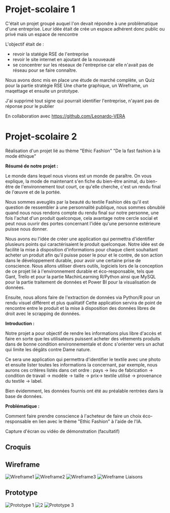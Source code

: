# Projet-scolaire 1

C'était un projet groupé auquel l'on devait répondre à une problèmatique d'une entreprise.
Leur idée était de crée un espace adhérent donc public ou privé mais un espace de rencontre

L'objectif était de : 
- revoir la statégie RSE de l'entreprise
- revoir le site internet en ajoutant de la nouveauté
- se concentrer sur les réseaux de l'entreprise car elle n'avait pas de réseau pour se faire connaître.

Nous avons donc mis en place une étude de marché complète, un Quiz pour la partie stratégie RSE 
Une charte graphique, un Wireframe, un maqettage et ensuite un prototype.

J'ai supprimé tout signe qui pourrait identifier l'entreprise, n'ayant pas de réponse pour le publier


En collaboration avec https://github.com/Leonardo-VERA


# Projet-scolaire 2 


Réalisation d'un projet lié au thème "Ethic Fashion"
"De la fast fashion à la mode éthique"

**Résumé de notre projet :**


Le monde dans lequel nous vivons est un monde de paraître. On vous explique, la mode de maintenant s'en fiche du bien-être animal, du bien-être de l'environnement tout court, ce qu'elle cherche, c'est un rendu final de l'œuvre et de la portée.

Nous sommes aveuglés par la beauté du textile Fashion dès qu'il est question de ressembler à une personnalité publique, nous sommes obnubilé quand nous nous rendons compte du rendu final sur notre personne, une fois l'achat d'un produit quelconque, cela avantage notre cercle social et peut nous ouvrir des portes concernant l'idée qu'une personne extérieure puisse nous donner.


Nous avons eu l'idée de créer une application qui permettra d'identifier plusieurs points qui caractérisaient le produit quelconque.
Notre idée est de facilité la mise à disposition d'informations pour chaque client souhaitant acheter un produit afin qu'il puisse poser le pour et le contre, de son action dans le développement durable, pour avoir une certaine prise de conscience.
Nous allons utiliser divers outils, logiciels lors de la conception de ce projet lié à l'environnement durable et éco-responsable, tels que Gant, Trello et pour la partie MachinLearning R/Python ainsi que MySQL pour la partie traitement de données et Power BI pour la visualisation de données.


Ensuite, nous allons faire de l'extraction de données via Python/R pour un rendu visuel différent et plus qualitatif
Cette application servira de point de rencontre entre le produit et la mise à disposition des données libres de droit avec le scrapping de données.

**Introduction :**



Notre projet a pour objectif de rendre les informations plus libre d'accès et faire en sorte que les utilisateurs puissent acheter des vêtements produits dans de bonne condition environnementale et donc s'orienter vers un achat qui limite les dégâts contre Dame nature.



Ce sera une application qui permettra d'identifier le textile avec une photo et ensuite lister toutes les informations la concernant, par exemple, nous aurons ces critères listés dans cet ordre : pays -> lieu de fabrication -> condition de travail -> modèle -> taille -> prix-> textile utilisé -> provenance du textile -> label.

Bien évidemment, les données fournis ont été au préalable rentrées dans la base de données.





**Problématique :**



Comment faire prendre conscience à l'acheteur de faire un choix éco-responsable en lien avec le thème "Ethic Fashion" à l'aide de l'IA.

Capture d'écran ou vidéo de démonstration (facultatif)
## Croquis 

## Wireframe
![Wireframe1](https://user-images.githubusercontent.com/127758483/229084837-f3dcec24-fef3-43b0-ad5e-f9bfa2a4ddde.jpg)
![Wireframe2](https://user-images.githubusercontent.com/127758483/229084867-9e954bf9-8c31-4996-8d55-e8737461aa04.jpg)
![Wireframe3](https://user-images.githubusercontent.com/127758483/229084879-c3538621-693f-4d4d-8562-c1ae51466112.jpg)
![Wireframe Liaisons](https://user-images.githubusercontent.com/127758483/229084894-4515c133-fc5b-4d22-9814-d995a80f3584.jpg)

## Prototype
![Prototype 1](https://user-images.githubusercontent.com/127758483/229320191-6e7245b6-d8de-4dd1-ab0f-86443e054b44.jpg)
![2](https://user-images.githubusercontent.com/127758483/229320194-a3d82a4e-d61d-4f30-a535-4cc8704d9c26.jpg)
![Prototype 3](https://user-images.githubusercontent.com/127758483/229320196-6e7e25bd-4e2c-4ddb-8922-615ee3343035.jpg)



